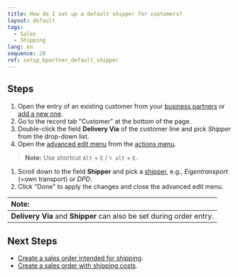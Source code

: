 ```yaml
---
title: How do I set up a default shipper for customers?
layout: default
tags:
  - Sales
  - Shipping
lang: en
sequence: 20
ref: setup_bpartner_default_shipper
---
```


## Steps
1. Open the entry of an existing customer from your [business partners](Menu) or [add a new one](New_business_partner_customer).
1. Go to the record tab "Customer" at the bottom of the page.
1. Double-click the field **Delivery Via** of the customer line and pick *Shipper* from the drop-down list.
1. Open the [advanced edit menu](ViewModes#adv-edit) from the [actions menu](StartAction#actions-menu).
 >**Note:** Use shortcut `Alt` + `E` / `⌥ alt` + `E`.

1. Scroll down to the field **Shipper** and pick a [shipper](Shipper_configuration), e.g., *Eigentransport* (=own transport) or *DPD*.
1. Click "Done" to apply the changes and close the advanced edit menu.

| **Note:** |
| :--- |
| **Delivery Via** and **Shipper** can also be set during order entry. |

## Next Steps
- [Create a sales order intended for shipping](Sales_order_with_shipper).
- [Create a sales order with shipping costs](Sales_order_shipping_costs).
